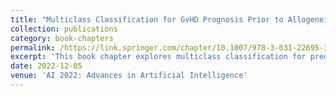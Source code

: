 ```yaml
---
title: "Multiclass Classification for GvHD Prognosis Prior to Allogeneic Stem Cell Transplantation"
collection: publications
category: book-chapters
permalink: /https://link.springer.com/chapter/10.1007/978-3-031-22695-3_34
excerpt: 'This book chapter explores multiclass classification for predicting GvHD prognosis prior to allogeneic stem cell transplantation.'
date: 2022-12-05
venue: 'AI 2022: Advances in Artificial Intelligence'
---
```

